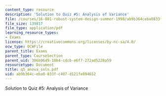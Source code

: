 ```yaml
---
content_type: resource
description: 'Solution to Quiz #5: Analysis of Variance'
file: /courses/16-881-robust-system-design-summer-1998/ab9b364ceba0833fc407d121fe894652_q5_anova_soln.pdf
file_size: 139817
file_type: application/pdf
learning_resource_types:
- Exams
license: https://creativecommons.org/licenses/by-nc-sa/4.0/
ocw_type: OCWFile
parent_title: Exams
parent_type: CourseSection
parent_uid: 306b96d9-18b4-cdcb-e6f7-272ad5228a59
resourcetype: Document
title: q5_anova_soln.pdf
uid: ab9b364c-eba0-833f-c407-d121fe894652
---
```

Solution to Quiz #5: Analysis of Variance